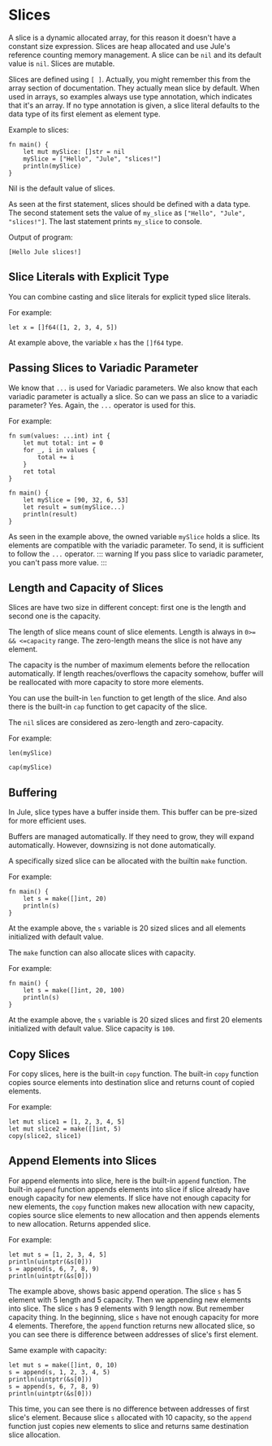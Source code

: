 # Slices
A slice is a dynamic allocated array, for this reason it doesn't have a constant size expression. Slices are heap allocated and use Jule's reference counting memory management. A slice can be `nil` and its default value is `nil`. Slices are mutable.

Slices are defined using `[ ]`. Actually, you might remember this from the array section of documentation. They actually mean slice by default. When used in arrays, so examples always use type annotation, which indicates that it's an array. If no type annotation is given, a slice literal defaults to the data type of its first element as element type.

Example to slices:
```jule
fn main() {
    let mut mySlice: []str = nil
    mySlice = ["Hello", "Jule", "slices!"]
    println(mySlice)
}
```
Nil is the default value of slices.

As seen at the first statement, slices should be defined with a data type. The second statement sets the value of `my_slice` as `["Hello", "Jule", "slices!"]`.  The last statement prints `my_slice` to console.

Output of program:
```
[Hello Jule slices!]
```

## Slice Literals with Explicit Type

You can combine casting and slice literals for explicit typed slice literals.

For example:
```jule
let x = []f64([1, 2, 3, 4, 5])
```

At example above, the variable `x` has the `[]f64` type.

## Passing Slices to Variadic Parameter
We know that `...` is used for Variadic parameters. We also know that each variadic parameter is actually a slice.
So can we pass an slice to a variadic parameter? Yes. Again, the `...` operator is used for this.

For example:
```jule
fn sum(values: ...int) int {
    let mut total: int = 0
    for _, i in values {
        total += i
    }
    ret total
}

fn main() {
    let mySlice = [90, 32, 6, 53]
    let result = sum(mySlice...)
    println(result)
}
```
As seen in the example above, the owned variable `mySlice` holds a slice. Its elements are compatible with the variadic parameter. To send, it is sufficient to follow the `...` operator.
::: warning
If you pass slice to variadic parameter, you can't pass more value.
:::

## Length and Capacity of Slices

Slices are have two size in different concept: first one is the length and second one is the capacity.

The length of slice means count of slice elements. Length is always in `0>= && <=capacity` range. The zero-length means the slice is not have any element.

The capacity is the number of maximum elements before the rellocation automatically. If length reaches/overflows the capacity somehow, buffer will be reallocated with more capacity to store more elements.

You can use the built-in `len` function to get length of the slice. And also there is the built-in `cap` function to get capacity of the slice.

The `nil` slices are considered as zero-length and zero-capacity.

For example:

```jule
len(mySlice)
```

```jule
cap(mySlice)
```

## Buffering

In Jule, slice types have a buffer inside them. This buffer can be pre-sized for more efficient uses.

Buffers are managed automatically. If they need to grow, they will expand automatically. However, downsizing is not done automatically.

A specifically sized slice can be allocated with the builtin `make` function.

For example:
```jule
fn main() {
    let s = make([]int, 20)
    println(s)
}
```
At the example above, the `s` variable is 20 sized slices and all elements initialized with default value.

The `make` function can also allocate slices with capacity.

For example:
```jule
fn main() {
    let s = make([]int, 20, 100)
    println(s)
}
```
At the example above, the `s` variable is 20 sized slices and first 20 elements initialized with default value. Slice capacity is `100`.

## Copy Slices

For copy slices, here is the built-in `copy` function. The built-in `copy` function copies source elements into destination slice and returns count of copied elements.

For example:
```jule
let mut slice1 = [1, 2, 3, 4, 5]
let mut slice2 = make([]int, 5)
copy(slice2, slice1)
```

## Append Elements into Slices

For append elements into slice, here is the built-in `append` function. The built-in `append` function appends elements into slice if slice already have enough capacity for new elements. If slice have not enough capacity for new elements, the `copy` function makes new allocation with new capacity, copies source slice elements to new allocation and then appends elements to new allocation. Returns appended slice.

For example:
```jule
let mut s = [1, 2, 3, 4, 5]
println(uintptr(&s[0]))
s = append(s, 6, 7, 8, 9)
println(uintptr(&s[0]))
```

The example above, shows basic append operation. The slice `s` has 5 element with 5 length and 5 capacity. Then we appending new elements into slice. The slice `s` has 9 elements with 9 length now. But remember capacity thing. In the beginning, slice `s` have not enough capacity for more 4 elements. Therefore, the `append` function returns new allocated slice, so you can see there is difference between addresses of slice's first element.

Same example with capacity:
```jule
let mut s = make([]int, 0, 10)
s = append(s, 1, 2, 3, 4, 5)
println(uintptr(&s[0]))
s = append(s, 6, 7, 8, 9)
println(uintptr(&s[0]))
```

This time, you can see there is no difference between addresses of first slice's element. Because slice `s` allocated with 10 capacity, so the `append` function just copies new elements to slice and returns same destination slice allocation.